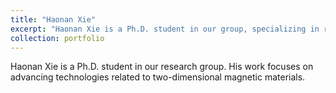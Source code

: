 ```yaml
---
title: "Haonan Xie"
excerpt: "Haonan Xie is a Ph.D. student in our group, specializing in research on two-dimensional magnetic materials.<br/><img src='/images/xhn.jpg'>"
collection: portfolio
---
```


Haonan Xie is a Ph.D. student in our research group. His work focuses on advancing technologies related to two-dimensional magnetic materials.
